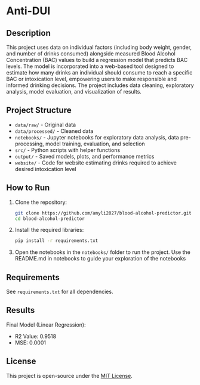 # Anti-DUI

## Description

This project uses data on individual factors (including body weight, gender, and number of drinks consumed) alongside measured Blood Alcohol Concentration (BAC) values to build a regression model that predicts BAC levels. The model is incorporated into a web-based tool designed to estimate how many drinks an individual should consume to reach a specific BAC or intoxication level, empowering users to make responsible and informed drinking decisions. The project includes data cleaning, exploratory analysis, model evaluation, and visualization of results.

## Project Structure

- `data/raw/` - Original data
- `data/processed/` - Cleaned data
- `notebooks/` - Jupyter notebooks for exploratory data analysis, data pre-processing, model training, evaluation, and selection
- `src/` - Python scripts with helper functions
- `output/` - Saved models, plots, and performance metrics
- `website/` - Code for website estimating drinks required to achieve desired intoxication level

## How to Run

1. Clone the repository:
    ```bash
    git clone https://github.com/amyli2027/blood-alcohol-predictor.git
    cd blood-alcohol-predictor
    ```

2. Install the required libraries:
    ```bash
    pip install -r requirements.txt
    ```

3. Open the notebooks in the `notebooks/` folder to run the project.
   Use the README.md in notebooks to guide your exploration of the notebooks

## Requirements

See `requirements.txt` for all dependencies.

## Results

Final Model (Linear Regression):
- R2 Value: 0.9518
- MSE: 0.0001

## License

This project is open-source under the [MIT License](LICENSE).
